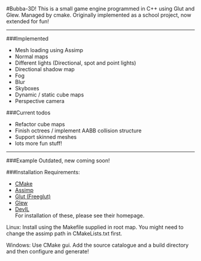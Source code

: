 #Bubba-3D!
This is a small game engine programmed in C++
using Glut and Glew.  Managed by cmake.
Originally implemented as a school project, now extended for fun!

***  
###Implemented
* Mesh loading using Assimp
* Normal maps
* Different lights (Directional, spot and point lights)
* Directional shadow map
* Fog
* Blur
* Skyboxes
* Dynamic / static cube maps
* Perspective camera

###Current todos
* Refactor cube maps
* Finish octrees / implement AABB collision structure
* Support skinned meshes
* lots more fun stuff!

***
###Example
Outdated, new coming soon!

###Installation
Requirements:
* <a href="http://www.cmake.org/">CMake</a>
* <a href="http://assimp.sourceforge.net/">Assimp</a>
* <a href="http://freeglut.sourceforge.net/">Glut (Freeglut)</a>
* <a href="http://glew.sourceforge.net/">Glew</a>
* <a href="http://openil.sourceforge.net/">DevIL</a><br />
For installation of these, please see their homepage.

Linux: Install using the Makefile supplied in root map. You might need to change the assimp path in CMakeLists.txt first.

Windows: Use CMake gui. Add the source catalogue and a build directory and then configure and generate! 
